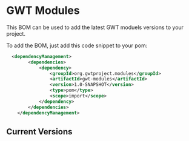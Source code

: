 # GWT Modules
This BOM can be used to add the latest GWT moduels versions to your project.

To add the BOM, just add this code snippet to your pom:
```xml
  <dependencyManagement>
        <dependencies>
            <dependency>
                <groupId>org.gwtproject.modules</groupId>
                <artifactId>gwt-modules</artifactId>
                <version>1.0-SNAPSHOT</version>
                <type>pom</type>
                <scope>import</scope>
            </dependency>
        </dependencies>
    </dependencyManagement>
```

## Current Versions

